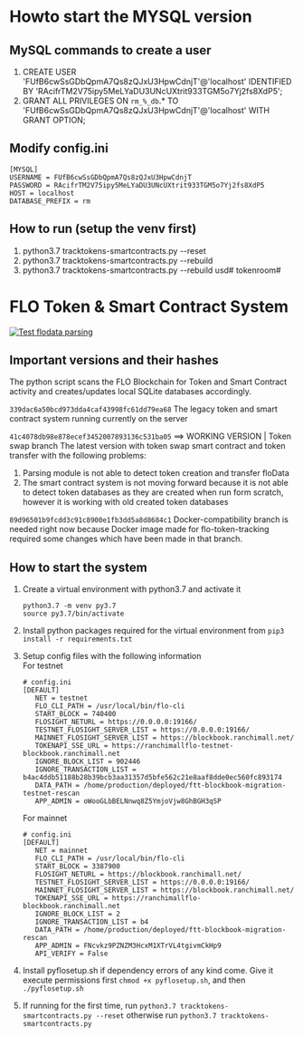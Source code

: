 # Howto start the MYSQL version
## MySQL commands to create a user
1. CREATE USER 'FUfB6cwSsGDbQpmA7Qs8zQJxU3HpwCdnjT'@'localhost' IDENTIFIED BY 'RAcifrTM2V75ipy5MeLYaDU3UNcUXtrit933TGM5o7Yj2fs8XdP5';
2. GRANT ALL PRIVILEGES ON `rm_%_db`.* TO 'FUfB6cwSsGDbQpmA7Qs8zQJxU3HpwCdnjT'@'localhost' WITH GRANT OPTION;

## Modify config.ini
   ```
   [MYSQL]
   USERNAME = FUfB6cwSsGDbQpmA7Qs8zQJxU3HpwCdnjT
   PASSWORD = RAcifrTM2V75ipy5MeLYaDU3UNcUXtrit933TGM5o7Yj2fs8XdP5
   HOST = localhost
   DATABASE_PREFIX = rm
   ```
## How to run (setup the venv first)

1. python3.7 tracktokens-smartcontracts.py --reset
2. python3.7 tracktokens-smartcontracts.py --rebuild
3. python3.7 tracktokens-smartcontracts.py --rebuild usd# tokenroom#

# FLO Token & Smart Contract System 
[![Test flodata parsing](https://github.com/ranchimall/flo-token-tracking/actions/workflows/test_parsing.yml/badge.svg?branch=swap-statef-testing)](https://github.com/ranchimall/flo-token-tracking/actions/workflows/test_parsing.yml)

## Important versions and their hashes
The python script scans the FLO Blockchain for Token and Smart Contract activity and creates/updates local SQLite databases accordingly. 

`339dac6a50bcd973dda4caf43998fc61dd79ea68` 
The legacy token and smart contract system running currently on the server 

`41c4078db98e878ecef3452007893136c531ba05` ==> WORKING VERSION | Token swap branch 
The latest version with token swap smart contract and token transfer with the following problems:
1. Parsing module is not able to detect token creation and transfer floData 
2. The smart contract system is not moving forward because it is not able to detect token databases as they are created when run form scratch, however it is working with old created token databases

`89d96501b9fcdd3c91c8900e1fb3dd5a8d8684c1`
Docker-compatibility branch is needed right now because Docker image made for flo-token-tracking required some changes which have been made in that branch. 


## How to start the system 

1. Create a virtual environment with python3.7 and activate it 
   ```
   python3.7 -m venv py3.7 
   source py3.7/bin/activate
   ```
2. Install python packages required for the virtual environment from `pip3 install -r requirements.txt` 
3. Setup config files with the following information  
   For testnet 
   ```
   # config.ini
   [DEFAULT]
      NET = testnet
      FLO_CLI_PATH = /usr/local/bin/flo-cli
      START_BLOCK = 740400
      FLOSIGHT_NETURL = https://0.0.0.0:19166/
      TESTNET_FLOSIGHT_SERVER_LIST = https://0.0.0.0:19166/
      MAINNET_FLOSIGHT_SERVER_LIST = https://blockbook.ranchimall.net/
      TOKENAPI_SSE_URL = https://ranchimallflo-testnet-blockbook.ranchimall.net
      IGNORE_BLOCK_LIST = 902446
      IGNORE_TRANSACTION_LIST = b4ac4ddb51188b28b39bcb3aa31357d5bfe562c21e8aaf8dde0ec560fc893174
      DATA_PATH = /home/production/deployed/ftt-blockbook-migration-testnet-rescan
      APP_ADMIN = oWooGLbBELNnwq8Z5YmjoVjw8GhBGH3qSP
    ```
    
   For mainnet 
   ```
   # config.ini
   [DEFAULT]
      NET = mainnet
      FLO_CLI_PATH = /usr/local/bin/flo-cli
      START_BLOCK = 3387900
      FLOSIGHT_NETURL = https://blockbook.ranchimall.net/
      TESTNET_FLOSIGHT_SERVER_LIST = https://0.0.0.0:19166/
      MAINNET_FLOSIGHT_SERVER_LIST = https://blockbook.ranchimall.net/
      TOKENAPI_SSE_URL = https://ranchimallflo-blockbook.ranchimall.net
      IGNORE_BLOCK_LIST = 2
      IGNORE_TRANSACTION_LIST = b4
      DATA_PATH = /home/production/deployed/ftt-blockbook-migration-rescan
      APP_ADMIN = FNcvkz9PZNZM3HcxM1XTrVL4tgivmCkHp9
      API_VERIFY = False

   ```

4. Install pyflosetup.sh if dependency errors of any kind come. Give it execute permissions first `chmod +x pyflosetup.sh`, and then `./pyflosetup.sh`  
   
    
5. If running for the first time, run  `python3.7 tracktokens-smartcontracts.py --reset` otherwise run `python3.7 tracktokens-smartcontracts.py`


